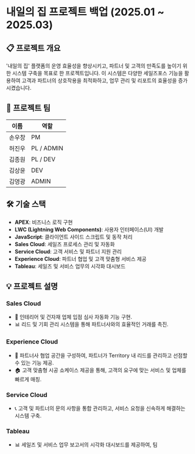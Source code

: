 # **내일의 집 프로젝트 백업 (2025.01 ~ 2025.03)**

## **📋 프로젝트 개요**
'내일의 집' 플랫폼의 운영 효율성을 향상시키고, 파트너 및 고객의 만족도를 높이기 위한 시스템 구축을 목표로 한 프로젝트입니다. 이 시스템은 다양한 세일즈포스 기능을 활용하여 고객과 파트너의 상호작용을 최적화하고, 업무 관리 및 리포트의 효율성을 증가시켰습니다.

## **👥 프로젝트 팀**

| 이름     | 역할       |
|----------|------------|
| 손우창    | PM         |
| 허진우    | PL / ADMIN |
| 김종원    | PL / DEV   |
| 김상윤    | DEV        |
| 김영광    | ADMIN      |

## **🛠️ 기술 스택**
- **APEX**: 비즈니스 로직 구현
- **LWC (Lightning Web Components)**: 사용자 인터페이스(UI) 개발
- **JavaScript**: 클라이언트 사이드 스크립트 및 동작 처리
- **Sales Cloud**: 세일즈 프로세스 관리 및 자동화
- **Service Cloud**: 고객 서비스 및 파트너 지원 관리
- **Experience Cloud**: 파트너 협업 및 고객 맞춤형 서비스 제공
- **Tableau**: 세일즈 및 서비스 업무의 시각화 대시보드

## **💡 프로젝트 설명**

### **Sales Cloud**
- 🔄 인테리어 및 건자재 업체 입점 심사 자동화 기능 구현.
- 📊 리드 및 기회 관리 시스템을 통해 파트너사와의 효율적인 거래를 촉진.

### **Experience Cloud**
- 💼 파트너사 협업 공간을 구성하여, 파트너가 Territory 내 리드를 관리하고 선점할 수 있는 기능 제공.
- 🏠 고객 맞춤형 시공 쇼케이스 제공을 통해, 고객의 요구에 맞는 서비스 및 업체를 빠르게 매칭.

### **Service Cloud**
- 📞 고객 및 파트너의 문의 사항을 통합 관리하고, 서비스 요청을 신속하게 해결하는 시스템 구축.

### **Tableau**
- 📊 세일즈 및 서비스 업무 보고서의 시각화 대시보드를 제공하여, 팀
